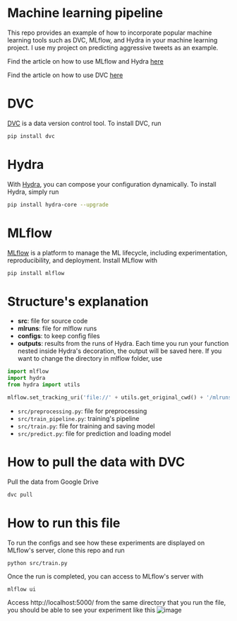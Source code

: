 # Machine learning pipeline
This repo provides an example of how to incorporate popular machine learning tools such as DVC, MLflow, and Hydra in your machine learning project. I use my project on predicting aggressive tweets as an example. 

Find the article on how to use MLflow and Hydra [here](https://towardsdatascience.com/achieve-reproducibility-in-machine-learning-with-these-two-tools-7bb20609cbb8?source=friends_link&sk=8e1e186294f46df97e0325ce9790f2d7)

Find the article on how to use DVC [here](https://towardsdatascience.com/introduction-to-dvc-data-version-control-tool-for-machine-learning-projects-7cb49c229fe0)

# DVC
[DVC](https://dvc.org/doc/start) is a data version control tool. To install DVC, run
```bash
pip install dvc
```

# Hydra
With [Hydra](https://hydra.cc/), you can compose your configuration dynamically. To install Hydra, simply run
```bash
pip install hydra-core --upgrade
```
# MLflow
[MLflow](https://mlflow.org/) is a platform to manage the ML lifecycle, including experimentation, reproducibility, and deployment. Install MLflow with 
```bash
pip install mlflow
```

# Structure's explanation
* **src**: file for source code
* **mlruns**: file for mlflow runs
* **configs**: to keep config files
* **outputs**: results from the runs of Hydra. Each time you run your function nested inside Hydra's decoration, the output will be saved here. If you want to change the directory in mlflow folder, use
```python
import mlflow
import hydra
from hydra import utils

mlflow.set_tracking_uri('file://' + utils.get_original_cwd() + '/mlruns')
```
* `src/preprocessing.py`: file for preprocessing
* `src/train_pipeline.py`: training's pipeline
* `src/train.py`: file for training and saving model
* `src/predict.py`: file for prediction and loading model

# How to pull the data with DVC

Pull the data from Google Drive
```bash
dvc pull 
```

# How to run this file
To run the configs and see how these experiments are displayed on MLflow's server, clone this repo and run
```
python src/train.py
```
Once the run is completed, you can access to MLflow's server with
```
mlflow ui
```
Access http://localhost:5000/ from the same directory that you run the file, you should be able to see your experiment like this
![image](https://github.com/khuyentran1401/Machine-learning-pipeline/blob/master/Screenshot%20from%202020-05-03%2016-41-21.png)
